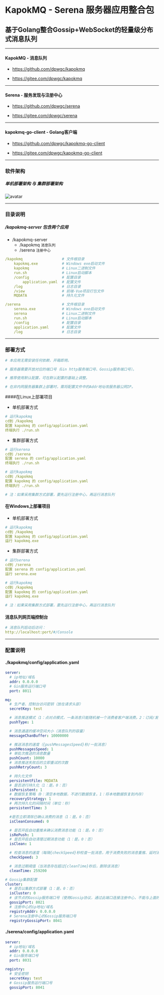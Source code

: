 # KapokMQ - Serena 服务器应用整合包

## 基于Golang整合Gossip+WebSocket的轻量级分布式消息队列

***

#### KapokMQ - 消息队列

* https://github.com/dpwgc/kapokmq

* https://gitee.com/dpwgc/kapokmq

***

#### Serena - 服务发现与注册中心

* https://github.com/dpwgc/serena

* https://gitee.com/dpwgc/serena

***

#### kapokmq-go-client - Golang客户端

* https://github.com/dpwgc/kapokmq-go-client

* https://gitee.com/dpwgc/kapokmq-go-client

***

### 软件架构

##### 单机部署架构 与 集群部署架构

![avatar](https://dpwgc-1302119999.cos.ap-guangzhou.myqcloud.com/kapokmq/0.jpg)

***

### 目录说明

##### /kapokmq-server 包含两个应用

* /kapokmq-server
  * /kapokmq `消息队列`
  * /serena `注册中心`

```yaml
/kapokmq                  # 文件根目录
    kapokmq.exe           # Windows exe启动文件
    kapokmq               # Linux二进制文件
    run.sh                # Linux启动脚本
    /config               # 配置目录
        application.yaml  # 配置文件
    /log                  # 日志目录
    /view                 # 前端-Vue项目打包文件
    MQDATA                # 持久化文件
```

```yaml
/serena                   # 文件根目录
    serena.exe            # Windows exe启动文件
    serena                # Linux二进制文件
    run.sh                # Linux启动脚本
    /config               # 配置目录
    application.yaml      # 配置文件
    /log                  # 日志目录
```

***

### 部署方式

```yaml
# 本应用无需安装任何依赖，开箱即用。

# 服务器需要开放对应的端口号（Gin http服务端口号、Gossip服务端口号）。

# 推荐使用默认配置，可在默认配置的基础上调整。

# 在非内网服务器集群上部署时，需将配置文件中的Addr地址改服务器公网IP。
```

####在Linux上部署项目

* 单机部署方式

```yaml
# 运行kapokmq
cd到 /kapokmq
配置 kapokmq 的 config/application.yaml
终端执行 ./run.sh
```

* 集群部署方式

```yaml
# 运行serena
cd到 /serena
配置 serena 的 config/application.yaml
终端执行 ./run.sh

# 运行kapokmq
cd到 /kapokmq
配置 kapokmq 的 config/application.yaml
终端执行 ./run.sh

# 注：如果采用集群方式部署，要先运行注册中心，再运行消息队列
```

#### 在Windows上部署项目

* 单机部署方式

```yaml
# 运行kapokmq
cd到 /kapokmq
配置 kapokmq 的 config/application.yaml
运行 kapokmq.exe
```

* 集群部署方式

```yaml
# 运行serena
cd到 /serena
配置 serena 的 config/application.yaml
运行 serena.exe

# 运行kapokmq
cd到 /kapokmq
配置 kapokmq 的 config/application.yaml
运行 kapokmq.exe

# 注：如果采用集群方式部署，要先运行注册中心，再运行消息队列
```

#### 消息队列网页端控制台
```yaml
# 消息队列启动后访问：
http://localhost:port/#/Console
```

***

### 配置说明

#### ./kapokmq/config/application.yaml

```yaml
server:
  # ip地址/域名
  addr: 0.0.0.0
  # Gin服务运行端口号
  port: 8011

mq:
  # 生产者、控制台访问密钥（放在请求头部）
  secretKey: test

  # 消息推送模式（1：点对点模式，一条消息只能随机被一个消费者客户端消费。2：订阅/发布推送模式：将消息推送给所有消费者客户端）
  pushType: 1

  # 消息通道的缓冲空间大小（消息队列的容量）
  messageChanBuffer: 10000000

  # 推送消息的速度（{pushMessagesSpeed}秒/一批消息）
  pushMessagesSpeed: 1
  # 单批次推送的消息数量
  pushCount: 10000
  # 消息推送失败后的立即重试的次数
  pushRetryCount: 3

  # 持久化文件
  persistentFile: MQDATA
  # 是否进行持久化（1：是。0：否）
  isPersistent: 1
  # 数据恢复策略（0：清空本地数据，不进行数据恢复。1：将本地数据恢复到内存）
  recoveryStrategy: 1
  # 两次持久化的间隔时间（单位：秒）
  persistentTime: 3

  #是否立即清除已确认消费的消息（1：是。0：否）
  isCleanConsumed: 0

  # 是否开启自动重推未确认消费消息功能（1：是。0：否）
  isRePush: 1
  # 是否开启自动清理过期消息功能（1：是。0：否）
  isClean: 1

  # 检查消息的速度（每隔{checkSpeed}秒检查一批消息，用于消费失败的消息重推、延时消息推送与过期消息清理）
  checkSpeed: 3

  # 消息过期阈值（当消息存在超过{cleanTime}秒后，删除该消息）
  cleanTime: 259200

# Gossip集群配置
cluster:
  # 是否以集群方式部署（1：是。0：否）
  isCluster: 0
  # 该节点的Gossip服务端口号（使用Gossip协议，通过此端口连接注册中心，不能与上面的Gin http服务端口号{server.port}相同）
  gossipPort: 8021
  # 注册中心的ip地址/域名
  registryAddr: 0.0.0.0
  # Serena注册中心的Gossip服务端口号
  registryGossipPort: 8041
```

#### ./serena/config/application.yaml

```yaml
server:
  # ip地址/域名
  addr: 0.0.0.0
  # Gin服务端口号
  port: 8031

registry:
  # 安全密钥
  secretKey: test
  # Gossip服务运行端口号
  gossipPort: 8041
```